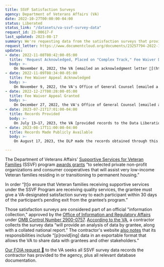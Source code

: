 ```yaml
---
title: SSVF Satisfaction Surveys
agency: Department of Veterans Affairs (VA)
date: 2022-10-27T00:00:00-04:00
status: Liberated
status_link: "/datasets/va-ssvf-survey-data"
request_id: 23-00617-F
last_updated: 2023-08-17
summary: We're requesting data from the satisfaction surveys that providers in the VA's Supportive Services for Veteran Families program must send to recently-exited participants.
request_letter: https://www.documentcloud.org/documents/23257794-2022-10-27-va-ssvf-satisfaction-survey-data-foia-request
updates:
- date: 2022-11-08T08:42:00-05:00
  title: 'Request Acknowledged, Placed on "Complex Track," Fee Waiver Denied; Appealing'
  body: >-
    On November 8, 2022, the VA [emailed an acknowledgment letter 📄](https://www.documentcloud.org/documents/23288889-2022-11-08-23-00617-f-acknowledgment-letter). It noted that the request has been assigned to the Veterans Health Administration’s Central Office and placed on the “complex” processing track. It also denied the Data Liberation Project’s request for a fee waiver, on the grounds that “it does not contain sufficient detail to meet the public interest requirement, as you do not specify how the requested information is likely to contribute significantly to the public’s understanding of VHA’s operations or activities given the amount of information publicly available as referenced by you as well as other publicly available Supportive Services for Veterans Families (SSVF) documents such as their annual reports which does include a section on the satisfaction of Veterans with their SSVF provider.” The Data Liberation Project submitted an appeal of this decision later the same day via email.
- date: 2022-11-09T08:34:00-05:00
  title: Fee Waiver Appeal Acknowledged
  body: >-
    On November 9, 2022, the VA's Office of General Counsel [emailed a letter 📄](https://www.documentcloud.org/documents/23291329-2022-11-09-acknowledgment-of-fee-waiver-denial-appeal-singer-vine-162878) acknowledging the Data Liberation Project's appeal of the VA's initial denial of a fee waiver for this request. The appeal has been assigned case number 162878.
- date: 2022-12-27T08:28:00-05:00
  title: Fee Waiver Appeal Granted
  body: >-
    On December 27, 2022, the VA's Office of General Counsel [emailed a letter 📄](https://www.documentcloud.org/documents/23557285-2022-12-27-singer-vine-162878-remand-letter) granting the Data Liberation Project's fee waiver appeal, on the basis that "This office did not process your appeal of the fees within the statutory time requirements."
- date: 2023-07-21T17:01:00-04:00
  title: Records Provided
  body: >-
    On July 13–17, 2023, the VA [provided records to the Data Liberation Project 📄](https://www.documentcloud.org/documents/23914787-2023-07-21-vha-co-full-grant-revised), consisting of three Excel documents containing survey response data, an Excel document containing a data dictionary, and various PDF reports. The Data Liberation Project began preparing the records for release.
- date: 2023-08-17T11:00:00-04:00
  title: Records Made Publicly Available
  body: >-
    On August 17, 2023, the DLP made the records obtained through this FOIA request [available to the public](/datasets/va-ssvf-survey-data), along with DLP-written [documentation](https://docs.google.com/document/d/1unanFEUnBDVBMK9pmpb0EVvRlpB-jtRC6gwlXSN-If4/edit).

---
```


The Department of Veterans Affairs' [Supportive Services for Veteran Families](https://www.va.gov/homeless/ssvf/index.html) (SSVF) program [awards grants](https://www.va.gov/HOMELESS/ssvf/docs/SSVF_Program_Guide.pdf) “to selected private non-profit organizations and consumer cooperatives that will assist very low-income Veteran families residing in or transitioning to permanent housing.”

In order “[t]o ensure that Veteran families receiving supportive services under the SSVF Program are receiving quality services, the grantee must give a VA-designated satisfaction survey to each participant within 30 days of the participant’s pending exit from the grantee’s program.”

Those satisfaction surveys are considered part of an official "information collection," approved by the [Office of Information and Regulatory Affairs](https://www.whitehouse.gov/omb/information-regulatory-affairs/) under [OMB Control Number 2900-0757](https://www.reginfo.gov/public/do/PRAViewICR?ref_nbr=202107-2900-001). [According to the VA](https://www.reginfo.gov/public/do/PRAViewDocument?ref_nbr=202107-2900-001), a contractor collects the survey data “will provide an analysis of data by grantee, along with a collated national report.” The contractor's website [also notes](https://www.mdavisco.com/practice-areas/veteran-affairs/case-study-veteran-affairs_01/) that its responsibilities include “[p]rovid[ing] data in an exportable format that allows the VA to share data with grantees and other stakeholders.”

[Our FOIA request 📄](https://www.documentcloud.org/documents/23257794-2022-10-27-va-ssvf-satisfaction-survey-data-foia-request) to the VA seeks all SSVF survey data records the contractor has provided to the agency, plus all relevant database documentation.
